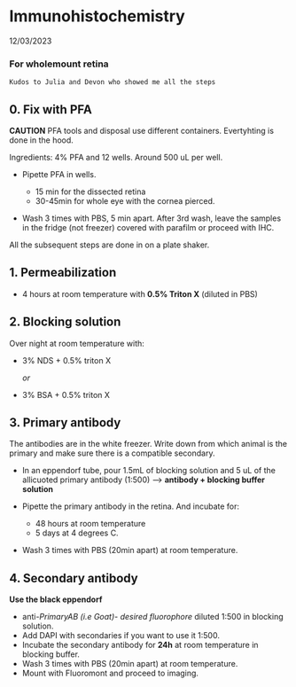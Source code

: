 # Immunohistochemistry 
12/03/2023
### For wholemount retina

    Kudos to Julia and Devon who showed me all the steps

## 0. Fix with PFA
**CAUTION** PFA tools and disposal use different containers. 
Evertyhting is done in the hood. 

Ingredients: 4% PFA and 12 wells. Around 500 uL per well.
- Pipette PFA in wells. 
    - 15 min for the dissected retina
    - 30-45min for whole eye with the cornea pierced.

- Wash 3 times with PBS, 5 min apart. After 3rd wash, leave the samples in the fridge (not freezer) covered with parafilm or proceed with IHC. 

All the subsequent steps are done in on a plate shaker.
## 1. Permeabilization
-  4 hours at room temperature with **0.5% Triton X** (diluted in PBS)
## 2. Blocking solution

Over night at room temperature with: 
- 3% NDS + 0.5% triton X
    
    *or*
- 3% BSA + 0.5% triton X


## 3. Primary antibody
The antibodies are in the white freezer. Write down from which animal is the primary and make sure there is a compatible secondary. 

- In an eppendorf tube, pour 1.5mL of blocking solution and 5 uL of the allicuoted primary antibody (1:500) --> **antibody + blocking buffer solution**
- Pipette the primary antibody in the retina. And incubate for:
    - 48 hours at room temperature
    - 5 days at 4 degrees C. 

- Wash 3 times with PBS (20min apart) at room temperature.

## 4. Secondary antibody 
**Use the black eppendorf**
- anti-*PrimaryAB (i.e Goat)*- *desired fluorophore* diluted 1:500 in blocking solution. 
- Add DAPI with secondaries if you want to use it 1:500. 
- Incubate the secondary antibody for **24h** at room temperature in blocking buffer. 
- Wash 3 times with PBS (20min apart) at room temperature. 
- Mount with Fluoromont and proceed to imaging. 
 
